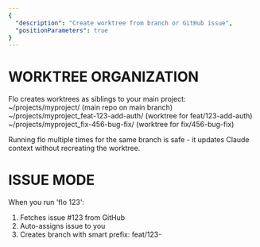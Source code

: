 ```yaml
---
{
  "description": "Create worktree from branch or GitHub issue",
  "positionParameters": true
}
---
```


# WORKTREE ORGANIZATION

Flo creates worktrees as siblings to your main project:
  ~/projects/myproject/                      (main repo on main branch)
  ~/projects/myproject_feat-123-add-auth/    (worktree for feat/123-add-auth)
  ~/projects/myproject_fix-456-bug-fix/      (worktree for fix/456-bug-fix)

Running flo multiple times for the same branch is safe - it updates Claude context without recreating the worktree.

# ISSUE MODE

When you run 'flo 123':
  1. Fetches issue #123 from GitHub
  2. Auto-assigns issue to you
  3. Creates branch with smart prefix:
       feat/123-<title> for features
       fix/123-<title> for bugs
       docs/123-<title> for documentation
       refactor/123-<title> for refactoring
       chore/123-<title> for chores
  4. Creates worktree: ../<project>_<branch>/
  5. Copies Serena MCP cache if present (speeds up symbol indexing)
  6. Sets up .claude/CLAUDE.md (one-time)
  7. Generates .claude/CLAUDE.local.md with issue context
  8. Runs pnpm install
  9. Ready to code!

# CLAUDE INTEGRATION

When you create a worktree from an issue, flo uses a two-file system:

.claude/CLAUDE.md (one-time):
  - Instructs Claude to read .claude/CLAUDE.local.md
  - Prepended to existing CLAUDE.md if present
  - Committed to your repo

.claude/CLAUDE.local.md (per-issue):
  - Overwritten each run with issue context
  - Gitignored - never committed
  - Worktree-specific

# SERENA MCP INTEGRATION

If you're using Serena MCP (github.com/oraios/serena) for semantic code analysis:
  - Flo automatically copies .serena/cache/ to new worktrees
  - Avoids re-indexing symbols (can save minutes on large projects)
  - Only happens when creating new worktrees (not when reusing)
  - Requires .serena/cache/ to exist in your main project
  - Pre-index once: uvx --from git+https://github.com/oraios/serena serena project index

# EXAMPLES

flo 123                    Create from GitHub issue
flo feat/new-feature       Create from branch name
